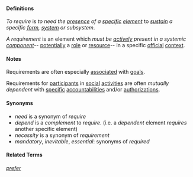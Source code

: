 #### Definitions

*To require* is *to need the [presence](https://github.com/gcassel/Modular-Organization-Terminology/blob/master/terms/presence.md) of a [specific](https://github.com/gcassel/Modular-Organization-Terminology/blob/master/terms/specific.md) [element](https://github.com/gcassel/Modular-Organization-Terminology/blob/master/terms/element.md)* to *[sustain](https://github.com/gcassel/Modular-Organization-Terminology/blob/master/terms/sustain.md) a specific [form](https://github.com/gcassel/Modular-Organization-Terminology/blob/master/terms/form.md), [system](https://github.com/gcassel/Modular-Organization-Terminology/blob/master/terms/system.md) or subsystem*.

*A requirement* is an element which *must be [actively](https://github.com/gcassel/Modular-Organization-Terminology/blob/master/terms/active.md) present in a systemic [component](https://github.com/gcassel/Modular-Organization-Terminology/blob/master/terms/component.md)*-- [potentially](https://github.com/gcassel/Modular-Organization-Terminology/blob/master/terms/potential.md) a [role](https://github.com/gcassel/Modular-Organization-Terminology/blob/master/terms/role.md) or [resource](https://github.com/gcassel/Modular-Organization-Terminology/blob/master/terms/resource.md)-- in a specific [official](https://github.com/gcassel/Modular-Organization-Terminology/blob/master/terms/official.md) [context](https://github.com/gcassel/Modular-Organization-Terminology/blob/master/terms/context.md).  

#### Notes

Requirements are often especially [associated](https://github.com/gcassel/Modular-Organization-Terminology/blob/master/terms/associate.md) with [goals](https://github.com/gcassel/Modular-Organization-Terminology/blob/master/terms/goal.md).

Requirements for [participants](https://github.com/gcassel/Modular-Organization-Terminology/blob/master/terms/participate.md) in [social](https://github.com/gcassel/Modular-Organization-Terminology/blob/master/terms/social.md) [activities](https://github.com/gcassel/Modular-Organization-Terminology/blob/master/terms/activity.md) are often *mutually dependent* with [specific](https://github.com/gcassel/Modular-Organization-Terminology/blob/master/terms/specific.md) [accountabilities](https://github.com/gcassel/Modular-Organization-Terminology/blob/master/terms/accountability.md) and/or [authorizations](https://github.com/gcassel/Modular-Organization-Terminology/blob/master/terms/authorize.md).

#### Synonyms

* *need* is a synonym of *require*
* *depend* is a *complement* to *require*.  (i.e. a *dependent* element *requires* another specific element)
* *necessity* is a synonym of *requirement*
* *mandatory*, *inevitable*, *essential*: synonyms of *required*

#### Related Terms

*[prefer](https://github.com/gcassel/Modular-Organization-Terminology/blob/master/terms/prefer.md)*
